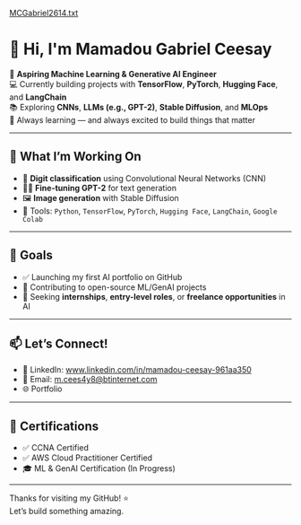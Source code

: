 [MCGabriel2614.txt](https://github.com/user-attachments/files/21634100/README1.txt)
# 👋 Hi, I'm Mamadou Gabriel Ceesay

🎯 **Aspiring Machine Learning & Generative AI Engineer**  
💻 Currently building projects with **TensorFlow**, **PyTorch**, **Hugging Face**, and **LangChain**  
📚 Exploring **CNNs**, **LLMs (e.g., GPT-2)**, **Stable Diffusion**, and **MLOps**  
🌱 Always learning — and always excited to build things that matter

---

## 🧠 What I’m Working On

- 🧾 **Digit classification** using Convolutional Neural Networks (CNN)
- ✍🏽 **Fine-tuning GPT-2** for text generation
- 🖼️ **Image generation** with Stable Diffusion
- 🔧 Tools: `Python`, `TensorFlow`, `PyTorch`, `Hugging Face`, `LangChain`, `Google Colab`

---

## 📌 Goals

- ✅ Launching my first AI portfolio on GitHub
- 🚀 Contributing to open-source ML/GenAI projects
- 💼 Seeking **internships**, **entry-level roles**, or **freelance opportunities** in AI

---

## 📫 Let’s Connect!

- 🔗 LinkedIn: www.linkedin.com/in/mamadou-ceesay-961aa350  
- 💌 Email: m.cees4y8@btinternet.com  
- 🌐 Portfolio 

---

## 🧾 Certifications

- ✅ CCNA Certified  
- ✅ AWS Cloud Practitioner Certified  
- 🎓 ML & GenAI Certification (In Progress)

---

Thanks for visiting my GitHub! ⭐️  
Let’s build something amazing.
